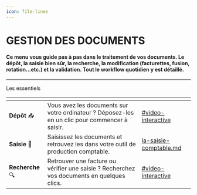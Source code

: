 ```yaml
---
icon: file-lines
---
```


# GESTION DES DOCUMENTS

#### Ce menu vous guide pas à pas dans le traitement de vos documents. Le dépôt, la saisie bien sûr, la recherche, la modification (facturettes, fusion, rotation...etc.) et la validation. Tout le workflow quotidien y est détaillé.&#x20;

***

Les essentiels&#x20;

<table data-view="cards"><thead><tr><th></th><th></th><th data-hidden data-card-target data-type="content-ref"></th></tr></thead><tbody><tr><td><strong>Dépôt</strong> <span data-gb-custom-inline data-tag="emoji" data-code="1f4e5">📥</span></td><td>Vous avez les documents sur votre ordinateur ? Déposez-les en un clic pour commencer à saisir.</td><td><a href="depot-manuel-de-document.md#video-interactive">#video-interactive</a></td></tr><tr><td><strong>Saisie</strong> <span data-gb-custom-inline data-tag="emoji" data-code="1f522">🔢</span></td><td>Saisissez les documents et retrouvez les dans votre outil de production comptable.</td><td><a href="la-saisie-comptable.md">la-saisie-comptable.md</a></td></tr><tr><td><strong>Recherche</strong> <span data-gb-custom-inline data-tag="emoji" data-code="1f50d">🔍</span></td><td>Retrouver une facture ou vérifier une saisie ? Recherchez vos documents en quelques clics.</td><td><a href="rechercher-un-document.md#video-interactive">#video-interactive</a></td></tr></tbody></table>
